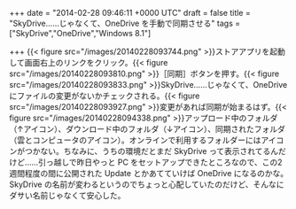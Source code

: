 
+++
date = "2014-02-28 09:46:11 +0000 UTC"
draft = false
title = "SkyDrive……じゃなくて、OneDrive を手動で同期させる"
tags = ["SkyDrive","OneDrive","Windows 8.1"]

+++
{{< figure src="/images/20140228093744.png"  >}}ストアアプリを起動して画面右上のリンクをクリック。{{< figure src="/images/20140228093810.png"  >}}［同期］ボタンを押す。{{< figure src="/images/20140228093833.png"  >}}SkyDrive……じゃなくて、OneDrive にファイルの変更がないかチェックされる。{{< figure src="/images/20140228093927.png"  >}}変更があれば同期が始まるはず。{{< figure src="/images/20140228094338.png"  >}}アップロード中のフォルダ（↑アイコン）、ダウンロード中のフォルダ（↓アイコン）、同期されたフォルダ（雲とコンピュータのアイコン）。オンラインで利用するフォルダーにはアイコンがつかない。ちなみに、うちの環境だとまだ SkyDrive って表示されてるんだけど……引っ越しで昨日やっと PC をセットアップできたところなので、この2週間程度の間に公開された Update とかあてていけば OneDrive になるのかな。SkyDrive の名前が変わるというのでちょっと心配していたのだけど、そんなにダサい名前じゃなくて安心した。



